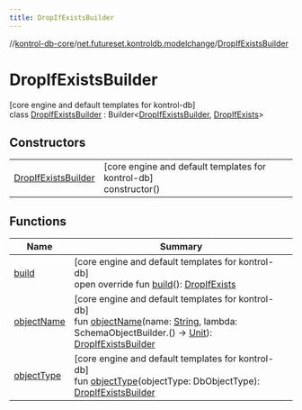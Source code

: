 ```yaml
---
title: DropIfExistsBuilder
---
```

//[kontrol-db-core](../../../index.html)/[net.futureset.kontroldb.modelchange](../index.html)/[DropIfExistsBuilder](index.html)



# DropIfExistsBuilder



[core engine and default templates for kontrol-db]\
class [DropIfExistsBuilder](index.html) : Builder&lt;[DropIfExistsBuilder](index.html), [DropIfExists](../-drop-if-exists/index.html)&gt;



## Constructors


| | |
|---|---|
| [DropIfExistsBuilder](-drop-if-exists-builder.html) | [core engine and default templates for kontrol-db]<br>constructor() |


## Functions


| Name | Summary |
|---|---|
| [build](build.html) | [core engine and default templates for kontrol-db]<br>open override fun [build](build.html)(): [DropIfExists](../-drop-if-exists/index.html) |
| [objectName](object-name.html) | [core engine and default templates for kontrol-db]<br>fun [objectName](object-name.html)(name: [String](https://kotlinlang.org/api/latest/jvm/stdlib/kotlin/-string/index.html), lambda: SchemaObjectBuilder.() -&gt; [Unit](https://kotlinlang.org/api/latest/jvm/stdlib/kotlin/-unit/index.html)): [DropIfExistsBuilder](index.html) |
| [objectType](object-type.html) | [core engine and default templates for kontrol-db]<br>fun [objectType](object-type.html)(objectType: DbObjectType): [DropIfExistsBuilder](index.html) |


